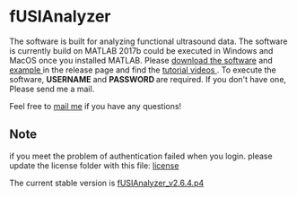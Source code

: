 # fUSIAnalyzer 

The software is built for analyzing functional ultrasound data. The software is currently build on MATLAB 2017b could be executed in Windows and MacOS once you installed MATLAB. Please <a href="https://github.com/YunAnGitHub/fUSIAnalyzer/tags"> download the software</a> and <a href="https://github.com/YunAnGitHub/fUSIAnalyzer/releases/tag/Example"> example </a> in the release page and find the <a href="https://www.youtube.com/playlist?list=PL93HKOLmIO_cK9zdETniLOAj49CIWAb20"> tutorial videos </a>. To execute the software, <b>USERNAME </b> and <b>PASSWORD </b> are required. If you don't have one, Please send me a mail.

Feel free to <A HREF="mailto:yun-an.huang@nerf.be">mail me</A>  if you have any questions!


Note 
--

if you meet the problem of authentication failed when you login. please update the license folder with this file: <a href="https://github.com/YunAnGitHub/fUSIAnalyzer/releases/tag/fUSIAnalyzer_v2.6.4.license"> license </a>

The current stable version is <a href="https://github.com/YunAnGitHub/fUSIAnalyzer/releases/tag/fUSIAnalyzer_v2.6.4.p4"> fUSIAnalyzer_v2.6.4.p4 </a>
